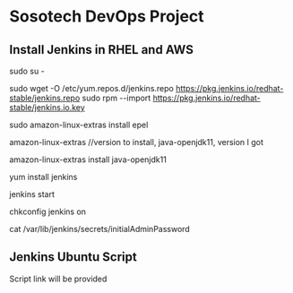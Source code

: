 # Sosotech DevOps Project

## Install Jenkins in RHEL and AWS
sudo su -

sudo wget -O /etc/yum.repos.d/jenkins.repo https://pkg.jenkins.io/redhat-stable/jenkins.repo
sudo rpm --import https://pkg.jenkins.io/redhat-stable/jenkins.io.key

sudo amazon-linux-extras install epel

amazon-linux-extras  //version to install, java-openjdk11, version I got

amazon-linux-extras install java-openjdk11

yum install jenkins

jenkins start

chkconfig jenkins on

cat /var/lib/jenkins/secrets/initialAdminPassword

## Jenkins Ubuntu Script
Script link will be provided


